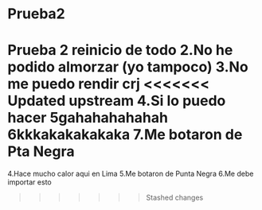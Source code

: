 # Prueba2

Prueba 2 reinicio de todo
2.No he podido almorzar (yo tampoco)
3.No me puedo rendir crj
<<<<<<< Updated upstream
4.Si lo puedo hacer
5gahahahahahah
6kkkakakakakaka
7.Me botaron de Pta Negra
=======
4.Hace mucho calor aqui en Lima
5.Me botaron de Punta Negra
6.Me debe importar esto
>>>>>>> Stashed changes
